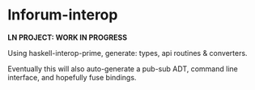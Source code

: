 # lnforum-interop

**LN PROJECT: WORK IN PROGRESS**

Using haskell-interop-prime, generate: types, api routines & converters.

Eventually this will also auto-generate a pub-sub ADT, command line interface, and hopefully fuse bindings.
